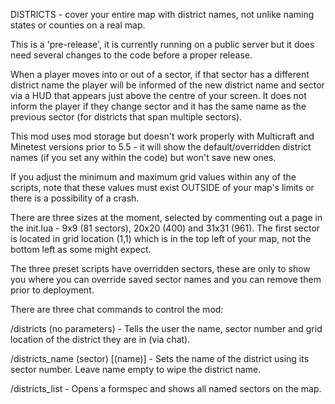 DISTRICTS - cover your entire map with district names, not unlike naming states or counties on a real map.

This is a 'pre-release', it is currently running on a public server but it does need several changes to the code before a proper release.

When a player moves into or out of a sector, if that sector has a different district name the player will be informed of the new district name and sector via a HUD that appears just above the centre of your screen. It does not inform the player if they change sector and it has the same name as the previous sector (for districts that span multiple sectors).

This mod uses mod storage but doesn't work properly with Multicraft and Minetest versions prior to 5.5 - it will show the default/overridden district names (if you set any within the code) but won't save new ones.

If you adjust the minimum and maximum grid values within any of the scripts, note that these values must exist OUTSIDE of your map's limits or there is a possibility of a crash.

There are three sizes at the moment, selected by commenting out a page in the init.lua - 9x9 (81 sectors), 20x20 (400) and 31x31 (961). The first sector is located in grid location (1,1) which is in the top left of your map, not the bottom left as some might expect.

The three preset scripts have overridden sectors, these are only to show you where you can override saved sector names and you can remove them prior to deployment.

There are three chat commands to control the mod:

/districts (no parameters) - Tells the user the name, sector number and grid location of the district they are in (via chat).

/districts_name (sector) [(name)] - Sets the name of the district using its sector number. Leave name empty to wipe the district name.

/districts_list - Opens a formspec and shows all named sectors on the map.
